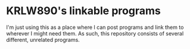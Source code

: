# KRLW890's linkable programs

I'm just using this as a place where I can post programs and link them to wherever I might need them.  As such, this repository consists of several different, unrelated programs.

